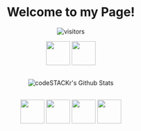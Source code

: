 <div align="center">
  
  <h1> Welcome to my Page!</h1>
  
</div>


  
<div align="center">
  
  ![visitors](https://visitor-badge.glitch.me/badge?page_id=derDeathraven.Profile)
  
</div>


<div align="center">
   <a href="https://jlcd.de" target="_blank"><img width="55" src="https://jlcd.de/android-chrome-192x192.png"/></a>
  <a href="https://www.linkedin.com/in/jean-luc-christoph-dittler-b95064137/" target="_blank"><img width="55" src="https://raw.githubusercontent.com/gilbarbara/logos/master/logos/linkedin-icon.svg"/></a>

</div>
<h2> </h2>
<div align="center">
  <img align="center" alt="codeSTACKr's Github Stats" src="https://github-readme-stats.vercel.app/api?username=DerDeathraven&show_icons=true&hide_border=true" />
</div>


<h2> </h2>
<div align="center">
 
  <img width="55" src="https://raw.githubusercontent.com/gilbarbara/logos/master/logos/javascript.svg"/>
  <img width="55" src="https://raw.githubusercontent.com/gilbarbara/logos/master/logos/nodejs-icon.svg"/>
  <img width="55" src="https://raw.githubusercontent.com/gilbarbara/logos/master/logos/socket.io.svg"/>
  <img width="55" src="https://raw.githubusercontent.com/gilbarbara/logos/master/logos/threejs.svg"/>
 
  
 
 </div>

